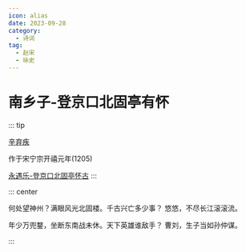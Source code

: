 ```yaml
---
icon: alias
date: 2023-09-28
category:
  - 诗词
tag:
  - 赵宋
  - 咏史
---
```


# 南乡子-登京口北固亭有怀

<!-- more -->

::: tip

[辛弃疾](../../诗人/辛弃疾.md)

作于宋宁宗开禧元年(1205)

[永遇乐-登京口北固亭怀古](./永遇乐-登京口北固亭怀古.md)
:::


::: center 

何处望神州？满眼风光北固楼。千古兴亡多少事？ 悠悠，不尽长江滚滚流。

年少万兜鍪，坐断东南战未休。天下英雄谁敌手？ 曹刘，生子当如孙仲谋。

:::